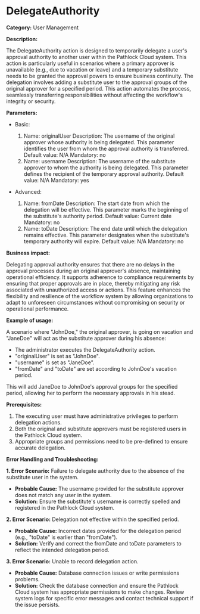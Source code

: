# DelegateAuthority

**Category:** User Management

**Description:** 

The DelegateAuthority action is designed to temporarily delegate a user's approval authority to another user within the Pathlock Cloud system. This action is particularly useful in scenarios where a primary approver is unavailable (e.g., due to vacation or leave) and a temporary substitute needs to be granted the approval powers to ensure business continuity. The delegation involves adding a substitute user to the approval groups of the original approver for a specified period. This action automates the process, seamlessly transferring responsibilities without affecting the workflow's integrity or security.

**Parameters:**

- Basic:
    1. Name: originalUser
       Description: The username of the original approver whose authority is being delegated. This parameter identifies the user from whom the approval authority is transferred.
       Default value: N/A
       Mandatory: no
    2. Name: username
       Description: The username of the substitute approver to whom the authority is being delegated. This parameter defines the recipient of the temporary approval authority.
       Default value: N/A
       Mandatory: yes

- Advanced:
    1. Name: fromDate
       Description: The start date from which the delegation will be effective. This parameter marks the beginning of the substitute's authority period.
       Default value: Current date
       Mandatory: no
    2. Name: toDate
       Description: The end date until which the delegation remains effective. This parameter designates when the substitute's temporary authority will expire.
       Default value: N/A
       Mandatory: no

**Business impact:** 

Delegating approval authority ensures that there are no delays in the approval processes during an original approver's absence, maintaining operational efficiency. It supports adherence to compliance requirements by ensuring that proper approvals are in place, thereby mitigating any risk associated with unauthorized access or actions. This feature enhances the flexibility and resilience of the workflow system by allowing organizations to adapt to unforeseen circumstances without compromising on security or operational performance.

**Example of usage:**

A scenario where "JohnDoe," the original approver, is going on vacation and "JaneDoe" will act as the substitute approver during his absence:

- The administrator executes the DelegateAuthority action.
- "originalUser" is set as "JohnDoe".
- "username" is set as "JaneDoe".
- "fromDate" and "toDate" are set according to JohnDoe's vacation period.

This will add JaneDoe to JohnDoe's approval groups for the specified period, allowing her to perform the necessary approvals in his stead.

**Prerequisites:**

1. The executing user must have administrative privileges to perform delegation actions.
2. Both the original and substitute approvers must be registered users in the Pathlock Cloud system.
3. Appropriate groups and permissions need to be pre-defined to ensure accurate delegation.

**Error Handling and Troubleshooting:**

**1. Error Scenario:** Failure to delegate authority due to the absence of the substitute user in the system.
- **Probable Cause:** The username provided for the substitute approver does not match any user in the system.
- **Solution:** Ensure the substitute's username is correctly spelled and registered in the Pathlock Cloud system.

**2. Error Scenario:** Delegation not effective within the specified period.
- **Probable Cause:** Incorrect dates provided for the delegation period (e.g., "toDate" is earlier than "fromDate").
- **Solution:** Verify and correct the fromDate and toDate parameters to reflect the intended delegation period.

**3. Error Scenario:** Unable to record delegation action.
- **Probable Cause:** Database connection issues or write permissions problems.
- **Solution:** Check the database connection and ensure the Pathlock Cloud system has appropriate permissions to make changes. Review system logs for specific error messages and contact technical support if the issue persists.